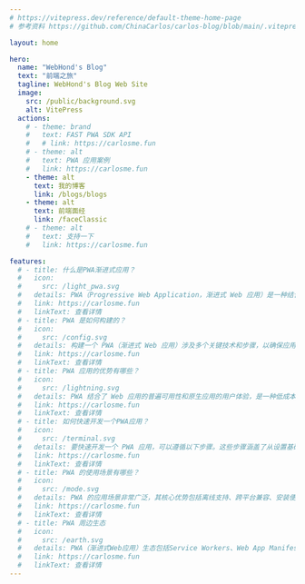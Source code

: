 ```yaml
---
# https://vitepress.dev/reference/default-theme-home-page
# 参考资料 https://github.com/ChinaCarlos/carlos-blog/blob/main/.vitepress/config.mts

layout: home

hero:
  name: "WebHond's Blog"
  text: "前端之旅"
  tagline: WebHond's Blog Web Site
  image:
    src: /public/background.svg
    alt: VitePress
  actions:
    # - theme: brand
    #   text: FAST PWA SDK API
    #   # link: https://carlosme.fun
    # - theme: alt
    #   text: PWA 应用案例
    #   link: https://carlosme.fun
    - theme: alt
      text: 我的博客
      link: /blogs/blogs
    - theme: alt
      text: 前端面经
      link: /faceClassic
    # - theme: alt
    #   text: 支持一下
    #   link: https://carlosme.fun

features:
  # - title: 什么是PWA渐进式应用？
  #   icon:
  #     src: /light_pwa.svg
  #   details: PWA（Progressive Web Application，渐进式 Web 应用）是一种结合了传统 Web 应用与原生移动应用优势的应用程序。PWA 利用现代 Web 技术提供用户体验接近原生应用的 Web 应用
  #   link: https://carlosme.fun
  #   linkText: 查看详情
  # - title: PWA 是如何构建的？
  #   icon:
  #     src: /config.svg
  #   details: 构建一个 PWA（渐进式 Web 应用）涉及多个关键技术和步骤，以确保应用具备离线能力、快速加载、可安装性等核心特性。以下是构建 PWA 的主要步骤和技术。
  #   link: https://carlosme.fun
  #   linkText: 查看详情
  # - title: PWA 应用的优势有哪些？
  #   icon:
  #     src: /lightning.svg
  #   details: PWA 结合了 Web 应用的普遍可用性和原生应用的用户体验，是一种低成本、高效能的跨平台应用开发解决方案，通过提供离线能力、推送通知、可安装性等特性，能够在保持用户体验的同时，降低开发、维护和分发成本。
  #   link: https://carlosme.fun
  #   linkText: 查看详情
  # - title: 如何快速开发一个PWA应用？
  #   icon:
  #     src: /terminal.svg
  #   details: 要快速开发一个 PWA 应用，可以遵循以下步骤。这些步骤涵盖了从设置基础项目到实现 PWA 核心特性的所有内容。
  #   link: https://carlosme.fun
  #   linkText: 查看详情
  # - title: PWA 的使用场景有哪些？
  #   icon:
  #     src: /mode.svg
  #   details: PWA 的应用场景非常广泛，其核心优势包括离线支持、跨平台兼容、安装便捷性等，使其适用于各种类型的应用和服务。无论是商业、教育、医疗还是娱乐领域，PWA 都能够提供流畅、高效和可靠的用户体验。
  #   link: https://carlosme.fun
  #   linkText: 查看详情
  # - title: PWA 周边生态
  #   icon:
  #     src: /earth.svg
  #   details: PWA（渐进式Web应用）生态包括Service Workers、Web App Manifest、响应式设计、离线支持、推送通知和应用缓存等技术，旨在提升Web应用的性能和用户体验，接近原生应用的功能。
  #   link: https://carlosme.fun
  #   linkText: 查看详情
---
```


